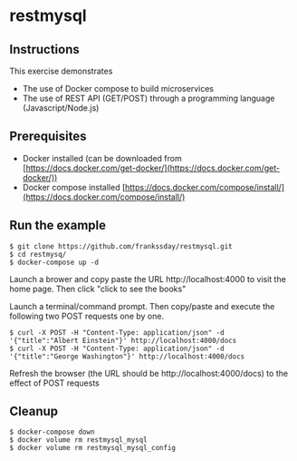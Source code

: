 # restmysql

## Instructions
This exercise demonstrates
- The use of Docker compose to build microservices
- The use of REST API (GET/POST) through a programming language (Javascript/Node.js)

## Prerequisites
- Docker installed   (can be downloaded from [https://docs.docker.com/get-docker/](https://docs.docker.com/get-docker/))
- Docker compose installed [https://docs.docker.com/compose/install/](https://docs.docker.com/compose/install/)


## Run the example
```
$ git clone https://github.com/frankssday/restmysql.git
$ cd restmysq/
$ docker-compose up -d
```

Launch a brower and copy paste the URL http://localhost:4000 to visit the home page.
Then click "click to see the books"

Launch a terminal/command prompt. Then copy/paste and execute the following two POST requests one by one. 
```
$ curl -X POST -H "Content-Type: application/json" -d '{"title":"Albert Einstein"}' http://localhost:4000/docs
$ curl -X POST -H "Content-Type: application/json" -d '{"title":"George Washington"}' http://localhost:4000/docs
```
Refresh the browser (the URL should be http://localhost:4000/docs) to the effect of POST requests

## Cleanup
```
$ docker-compose down
$ docker volume rm restmysql_mysql
$ docker volume rm restmysql_mysql_config
```

